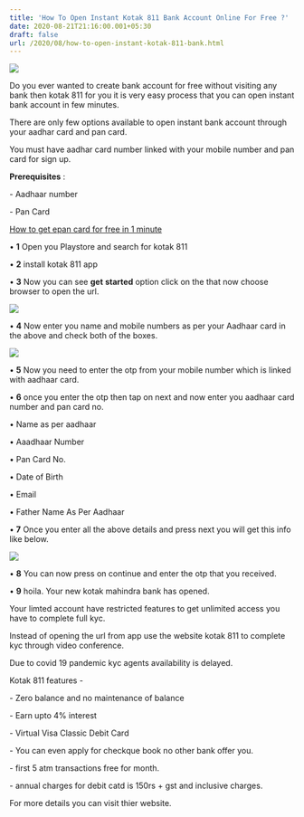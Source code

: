 ```yaml
---
title: 'How To Open Instant Kotak 811 Bank Account Online For Free ?'
date: 2020-08-21T21:16:00.001+05:30
draft: false
url: /2020/08/how-to-open-instant-kotak-811-bank.html
---
```


  

[![](https://lh3.googleusercontent.com/-16uQVPBNcCs/X0B9dzCnH8I/AAAAAAAABeo/MVcLHcOPSI4xUL0efl3zI6iGAgoKz8-MQCLcBGAsYHQ/s1600/20200821_214751-02.jpeg)](https://lh3.googleusercontent.com/-16uQVPBNcCs/X0B9dzCnH8I/AAAAAAAABeo/MVcLHcOPSI4xUL0efl3zI6iGAgoKz8-MQCLcBGAsYHQ/s1600/20200821_214751-02.jpeg)

  

Do you ever wanted to create bank account for free without visiting any bank then kotak 811 for you it is very easy process that you can open instant bank account in few minutes.

  

There are only few options available to open instant bank account through your aadhar card and pan card.

  

You must have aadhar card number linked with your mobile number and pan card for sign up.

  

**Prerequisites** : 

  

\- Aadhaar number 

  

\- Pan Card 

  

[How to get epan card for free in 1 minute](http://www.techtracker.in/2020/08/how-to-get-instant-pan-card-in-1-minute.html)  

  

• **1** Open you Playstore and search for kotak 811 

  

• **2** install kotak 811 app 

  

• **3** Now you can see **get** **started** option click on the that now choose browser to open the url.

  

  

[![](https://lh3.googleusercontent.com/-K3c7uS4ekGM/Xz_sPOkay5I/AAAAAAAABcs/2CRjrccI_6MLOzmEBHZo8JksSigel49JQCLcBGAsYHQ/s1600/Screenshot_20200821-204903_Via.png)](https://lh3.googleusercontent.com/-K3c7uS4ekGM/Xz_sPOkay5I/AAAAAAAABcs/2CRjrccI_6MLOzmEBHZo8JksSigel49JQCLcBGAsYHQ/s1600/Screenshot_20200821-204903_Via.png)

  

  

• **4** Now enter you name and mobile numbers as per your Aadhaar card in the above and check both of the boxes.  

  

  

  

[![](https://lh3.googleusercontent.com/-HK2n5BUAuPI/Xz_sQBj12TI/AAAAAAAABc0/noOR9GlUdZQa1Lyd0T_G7KP-YOtHataTACLcBGAsYHQ/s1600/Screenshot_20200821_205702.jpg)](https://lh3.googleusercontent.com/-HK2n5BUAuPI/Xz_sQBj12TI/AAAAAAAABc0/noOR9GlUdZQa1Lyd0T_G7KP-YOtHataTACLcBGAsYHQ/s1600/Screenshot_20200821_205702.jpg)

  

• **5** Now you need to enter the otp from your mobile number which is linked with aadhaar card.

  

• **6** once you enter the otp then tap on next and now enter you aadhaar card number and pan card no. 

  

• Name as per aadhaar

  

• Aaadhaar Number

  

• Pan Card No.

  

• Date of Birth

  

• Email 

  

• Father Name As Per Aadhaar

  

  

• **7** Once you enter all the above details and press next you will get this info like below.

  

[![](https://lh3.googleusercontent.com/-0Mx5m-itKxw/Xz_sQ3K2GNI/AAAAAAAABc8/e8bU35k1qIIcMqoAN-qJGz3THRYSdBZKACLcBGAsYHQ/s1600/Screenshot_20200821_210231.jpg)](https://lh3.googleusercontent.com/-0Mx5m-itKxw/Xz_sQ3K2GNI/AAAAAAAABc8/e8bU35k1qIIcMqoAN-qJGz3THRYSdBZKACLcBGAsYHQ/s1600/Screenshot_20200821_210231.jpg)

• **8** You can now press on continue and enter the otp that you received.

  

• **9** hoila. Your new kotak mahindra bank has opened.

  

Your limted account have restricted features to get unlimited access you have to complete full kyc.

  

Instead of opening the url from app use the website kotak 811 to complete kyc through video conference.

  

Due to covid 19 pandemic kyc agents availability is delayed. 

  

Kotak 811 features - 

  

\- Zero balance and no maintenance of balance

  

\- Earn upto 4% interest

  

\- Virtual Visa Classic Debit Card

  

\- You can even apply for checkque book no other bank offer you.

  

\- first 5 atm transactions free for month.

  

\- annual charges for debit catd is 150rs + gst and inclusive charges.

For more details you can visit thier website.